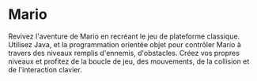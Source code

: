 # Mario
Revivez l'aventure de Mario en recréant le jeu de plateforme classique. Utilisez Java, et la programmation orientée objet pour contrôler Mario à travers des niveaux remplis d'ennemis, d'obstacles. Créez vos propres niveaux et profitez de la boucle de jeu, des mouvements, de la collision et de l'interaction clavier.
